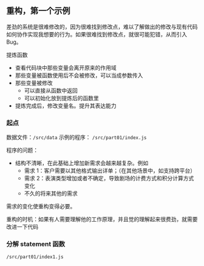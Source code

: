 
## 重构，第一个示例

差劲的系统是很难修改的，因为很难找到修改点，难以了解做出的修改与现有代码如何协作实现我想要的行为。如果很难找到修改点，就很可能犯错，从而引入 Bug。

提炼函数
- 查看代码块中那些变量会离开原来的作用域
- 那些变量被函数使用后不会被修改，可以当成参数传入
- 那些变量被修改
  - 可以直接从函数中返回
  - 可以初始化放到提炼后的函数里
- 提炼完成后，修改变量名。提升其表达能力

### 起点

数据文件：`/src/data`
示例的程序： `/src/part01/index.js`

程序的问题：
- 结构不清晰，在此基础上增加新需求会越来越复杂。例如
  - 需求 1：客户需要以其他格式输出详单；（在其他场景中，如支持跨平台）
  - 需求 2：表演类型增加或者不确定，导致剧场的计费方式和积分计算方式变化
  - 不久的将来其他的需求

需求的变化使重构变得必要。

重构的时机：如果有人需要理解他的工作原理，并且觉的理解起来很费劲，就需要改进一下代码

### 分解 statement 函数

`/src/part01/index1.js`